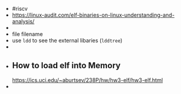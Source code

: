 - #riscv
- https://linux-audit.com/elf-binaries-on-linux-understanding-and-analysis/
-
- file filename
- use ``ldd`` to see the external libaries (``lddtree``)
-
- ## How to load elf into Memory
  https://ics.uci.edu/~aburtsev/238P/hw/hw3-elf/hw3-elf.html
-